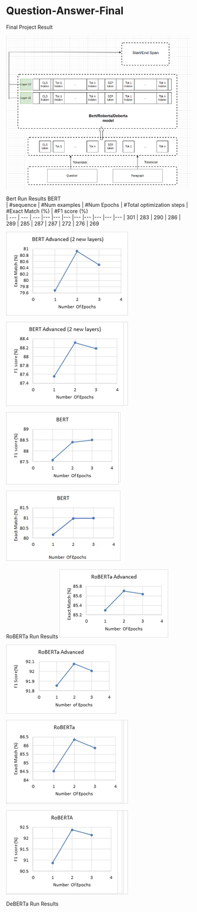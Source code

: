# Question-Answer-Final
 Final Project Result
 
 ![This is an image](https://github.com/Ahmedashorit/Question-Answer-Final/blob/main/Advanced-model.png)
 
 Bert Run Results
 BERT  
| #sequence | #Num examples | #Num Epochs | #Total optimization steps | #Exact Match (%) | #F1 score (%)  
| --- | --- | --- |--- |--- |--- |--- |--- |--- |--- |---
| 301 | 283 | 290 | 286 | 289 | 285 | 287 | 287 | 272 | 276 | 269

 ![This is an image](https://github.com/Ahmedashorit/Question-Answer-Final/blob/main/BERTAdvanced-EM%25jpg.jpg)
 
 ![This is an image](https://github.com/Ahmedashorit/Question-Answer-Final/blob/main/BERTAdvanced-F1%25jpg.jpg)
 
 ![This is an image](https://github.com/Ahmedashorit/Question-Answer-Final/blob/main/BERTF1Score.jpg) 
 
 ![This is an image](https://github.com/Ahmedashorit/Question-Answer-Final/blob/main/New%20Doc%202021-03-24%2018_46_18_1.jpg)
 
 RoBERTa Run Results
 ![This is an image](https://github.com/Ahmedashorit/Question-Answer-Final/blob/main/RoBERTa-Advanced-EM%25.jpg)
 
 ![This is an image](https://github.com/Ahmedashorit/Question-Answer-Final/blob/main/RoBERTa-Advanced-F1%25.jpg)
 
 ![This is an image](https://github.com/Ahmedashorit/Question-Answer-Final/blob/main/RoBERTa-EM%25.jpg)
 
 ![This is an image](https://github.com/Ahmedashorit/Question-Answer-Final/blob/main/RoBERTa-F1%25.jpg)
 
 DeBERTa Run Results
 
